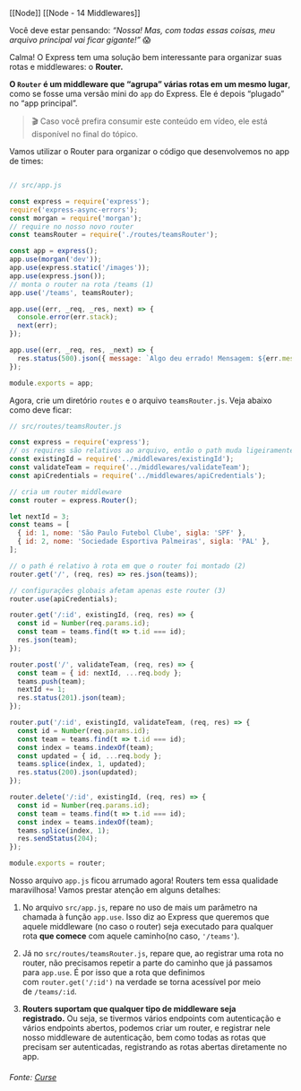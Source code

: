 [[Node]]
[[Node - 14 Middlewares]]

Você deve estar pensando: _“Nossa! Mas, com todas essas coisas, meu arquivo principal vai ficar gigante!”_ 😱

Calma! O Express tem uma solução bem interessante para organizar suas rotas e middlewares: o **Router.**

**O `Router` é um middleware que “agrupa” várias rotas em um mesmo lugar**, como se fosse uma versão mini do `app` do Express. Ele é depois “plugado” no “app principal”.

> 🎬 Caso você prefira consumir este conteúdo em vídeo, ele está disponível no final do tópico.

Vamos utilizar o Router para organizar o código que desenvolvemos no app de times:

```js

// src/app.js

const express = require('express');
require('express-async-errors');
const morgan = require('morgan');
// require no nosso novo router
const teamsRouter = require('./routes/teamsRouter');

const app = express();
app.use(morgan('dev'));
app.use(express.static('/images'));
app.use(express.json());
// monta o router na rota /teams (1)
app.use('/teams', teamsRouter);

app.use((err, _req, _res, next) => {
  console.error(err.stack);
  next(err);
});

app.use((err, _req, res, _next) => {
  res.status(500).json({ message: `Algo deu errado! Mensagem: ${err.message}` });
});

module.exports = app;
```

Agora, crie um diretório `routes` e o arquivo `teamsRouter.js`. Veja abaixo como deve ficar:

```js
// src/routes/teamsRouter.js

const express = require('express');
// os requires são relativos ao arquivo, então o path muda ligeiramente
const existingId = require('../middlewares/existingId');
const validateTeam = require('../middlewares/validateTeam');
const apiCredentials = require('../middlewares/apiCredentials');

// cria um router middleware
const router = express.Router();

let nextId = 3;
const teams = [
  { id: 1, nome: 'São Paulo Futebol Clube', sigla: 'SPF' },
  { id: 2, nome: 'Sociedade Esportiva Palmeiras', sigla: 'PAL' },
];

// o path é relativo à rota em que o router foi montado (2)
router.get('/', (req, res) => res.json(teams));

// configurações globais afetam apenas este router (3)
router.use(apiCredentials);

router.get('/:id', existingId, (req, res) => {
  const id = Number(req.params.id);
  const team = teams.find(t => t.id === id);
  res.json(team);
});

router.post('/', validateTeam, (req, res) => {
  const team = { id: nextId, ...req.body };
  teams.push(team);
  nextId += 1;
  res.status(201).json(team);
});

router.put('/:id', existingId, validateTeam, (req, res) => {
  const id = Number(req.params.id);
  const team = teams.find(t => t.id === id);
  const index = teams.indexOf(team);
  const updated = { id, ...req.body };
  teams.splice(index, 1, updated);
  res.status(200).json(updated);
});

router.delete('/:id', existingId, (req, res) => {
  const id = Number(req.params.id);
  const team = teams.find(t => t.id === id);
  const index = teams.indexOf(team);
  teams.splice(index, 1);
  res.sendStatus(204);
});

module.exports = router;
```

Nosso arquivo `app.js` ficou arrumado agora! Routers tem essa qualidade maravilhosa! Vamos prestar atenção em alguns detalhes:

1.  No arquivo `src/app.js`, repare no uso de mais um parâmetro na chamada à função `app.use`. Isso diz ao Express que queremos que aquele middleware (no caso o router) seja executado para qualquer rota **que comece** com aquele caminho(no caso, `'/teams'`).
    
2.  Já no `src/routes/teamsRouter.js`, repare que, ao registrar uma rota no router, não precisamos repetir a parte do caminho que já passamos para `app.use`. É por isso que a rota que definimos com `router.get('/:id')` na verdade se torna acessível por meio de `/teams/:id`.
    
3.  **Routers suportam que qualquer tipo de middleware seja registrado.** Ou seja, se tivermos vários endpoints com autenticação e vários endpoints abertos, podemos criar um router, e registrar nele nosso middleware de autenticação, bem como todas as rotas que precisam ser autenticadas, registrando as rotas abertas diretamente no app.


###### Fonte: [Curse](https://app.betrybe.com/learn/course/5e938f69-6e32-43b3-9685-c936530fd326/module/94d0e996-1827-4fbc-bc24-c99fb592925b/section/2ed87e4f-9049-4314-8091-8f71b1925cf6/day/27d3ea73-4725-48c0-b38c-8acc4dc4d40a/lesson/cda94a05-9e87-4f4b-a109-08ca198617c6)
